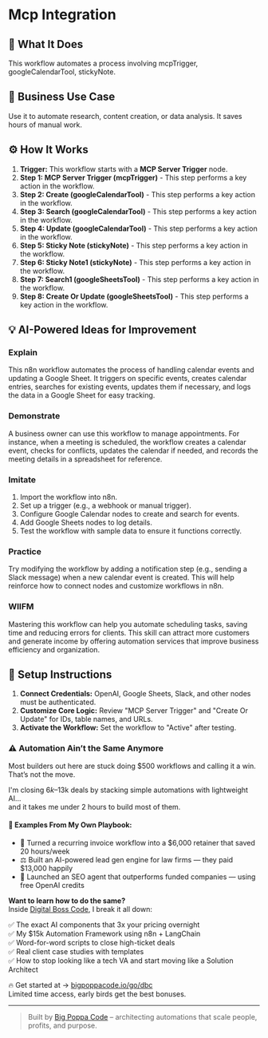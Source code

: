 # Mcp Integration

## 🚀 What It Does
This workflow automates a process involving mcpTrigger, googleCalendarTool, stickyNote.

## 💼 Business Use Case
Use it to automate research, content creation, or data analysis. It saves hours of manual work.

## ⚙️ How It Works
1.  **Trigger:** This workflow starts with a **MCP Server Trigger** node.
2. **Step 1: MCP Server Trigger (mcpTrigger)** - This step performs a key action in the workflow.
3. **Step 2: Create (googleCalendarTool)** - This step performs a key action in the workflow.
4. **Step 3: Search (googleCalendarTool)** - This step performs a key action in the workflow.
5. **Step 4: Update (googleCalendarTool)** - This step performs a key action in the workflow.
6. **Step 5: Sticky Note (stickyNote)** - This step performs a key action in the workflow.
7. **Step 6: Sticky Note1 (stickyNote)** - This step performs a key action in the workflow.
8. **Step 7: Search1 (googleSheetsTool)** - This step performs a key action in the workflow.
9. **Step 8: Create Or Update (googleSheetsTool)** - This step performs a key action in the workflow.

## 💡 AI-Powered Ideas for Improvement
### Explain
This n8n workflow automates the process of handling calendar events and updating a Google Sheet. It triggers on specific events, creates calendar entries, searches for existing events, updates them if necessary, and logs the data in a Google Sheet for easy tracking.

### Demonstrate
A business owner can use this workflow to manage appointments. For instance, when a meeting is scheduled, the workflow creates a calendar event, checks for conflicts, updates the calendar if needed, and records the meeting details in a spreadsheet for reference.

### Imitate
1. Import the workflow into n8n.
2. Set up a trigger (e.g., a webhook or manual trigger).
3. Configure Google Calendar nodes to create and search for events.
4. Add Google Sheets nodes to log details.
5. Test the workflow with sample data to ensure it functions correctly.

### Practice
Try modifying the workflow by adding a notification step (e.g., sending a Slack message) when a new calendar event is created. This will help reinforce how to connect nodes and customize workflows in n8n.

### WIIFM
Mastering this workflow can help you automate scheduling tasks, saving time and reducing errors for clients. This skill can attract more customers and generate income by offering automation services that improve business efficiency and organization.

## 🔧 Setup Instructions
1. **Connect Credentials:** OpenAI, Google Sheets, Slack, and other nodes must be authenticated.
2. **Customize Core Logic:** Review "MCP Server Trigger" and "Create Or Update" for IDs, table names, and URLs.
3. **Activate the Workflow:** Set the workflow to "Active" after testing.

### ⚠️ Automation Ain’t the Same Anymore

Most builders out here are stuck doing $500 workflows and calling it a win.  
That’s not the move.  

I'm closing $6k–$13k deals by stacking simple automations with lightweight AI...  
and it takes me under 2 hours to build most of them.

#### 🧠 Examples From My Own Playbook:
- 🔁 Turned a recurring invoice workflow into a $6,000 retainer that saved 20 hours/week  
- ⚖️ Built an AI-powered lead gen engine for law firms — they paid $13,000 happily  
- 🚀 Launched an SEO agent that outperforms funded companies — using free OpenAI credits  

**Want to learn how to do the same?**  
Inside [Digital Boss Code](https://bigpoppacode.io/go/dbc), I break it all down:

✅ The exact AI components that 3x your pricing overnight  
✅ My $15k Automation Framework using n8n + LangChain  
✅ Word-for-word scripts to close high-ticket deals  
✅ Real client case studies with templates  
✅ How to stop looking like a tech VA and start moving like a Solution Architect  

🔥 Get started at → [bigpoppacode.io/go/dbc](https://bigpoppacode.io/go/dbc)  
Limited time access, early birds get the best bonuses.

---
> Built by [Big Poppa Code](https://bigpoppacode.io) – architecting automations that scale people, profits, and purpose.
